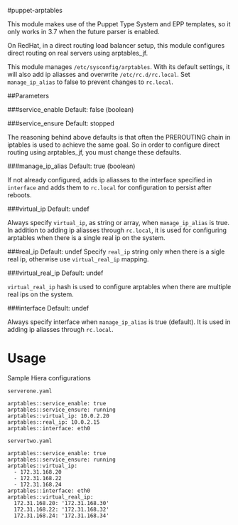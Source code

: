 #puppet-arptables

This module makes use of the Puppet Type System and EPP templates, so it only works in 3.7 when the future parser is enabled.

On RedHat, in a direct routing load balancer setup, this module configures direct routing on real servers using arptables_jf.

This module manages `/etc/sysconfig/arptables`. With its default settings, it will also add ip aliasses and overwrite `/etc/rc.d/rc.local`. Set `manage_ip_alias` to false to prevent changes to `rc.local`.

##Parameters

###service_enable
    Default: false (boolean)

###service_ensure
    Default: stopped

The reasoning behind above defaults is that often the PREROUTING chain in iptables is used to achieve the same goal. So in order to configure direct routing using arptables_jf, you must change these defaults.

###manage_ip_alias
    Default: true (boolean)
    
If not already configured, adds ip aliasses to the interface specified in `interface` and adds them to `rc.local` for configuration to persist after reboots.

###virtual_ip
    Default: undef

Always specify `virtual_ip`, as string or array, when `manage_ip_alias` is true. In addition to adding ip aliasses through `rc.local`, it is used for configuring arptables when there is a single real ip on the system.

###real_ip
    Default: undef
Specify `real_ip` string only when there is a sigle real ip, otherwise use `virtual_real_ip` mapping.

###virtual_real_ip
    Default: undef

`virtual_real_ip` hash is used to configure arptables when there are multiple real ips on the system.
    
###interface
    Default: undef

Always specify interface when `manage_ip_alias` is true (default). It is used in adding ip aliasses through `rc.local`.

# Usage

Sample Hiera configurations

`serverone.yaml`

    arptables::service_enable: true
    arptables::service_ensure: running
    arptables::virtual_ip: 10.0.2.20
    arptables::real_ip: 10.0.2.15
    arptables::interface: eth0

`servertwo.yaml`

    arptables::service_enable: true
    arptables::service_ensure: running
    arptables::virtual_ip:
      - 172.31.168.20
      - 172.31.168.22
      - 172.31.168.24
    arptables::interface: eth0
    arptables::virtual_real_ip:
      172.31.168.20: '172.31.168.30'
      172.31.168.22: '172.31.168.32'
      172.31.168.24: '172.31.168.34'
